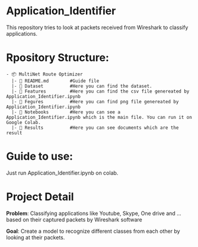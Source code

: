 # Application_Identifier
This repository tries to look at packets received from Wireshark to classify applications. 



# Rpository Structure:
```
- 📦 MultiNet Route Optimizer
  |- 📄 README.md        #Guide file
  |- 📂 Dataset          #Here you can find the dataset.
  |- 📂 Features         #Here you can find the csv file genereated by Application_Identifier.ipynb
  |- 📂 Fegures          #Here you can find png file genereated by Application_Identifier.ipynb
  |- 📂 Notebooks        #Here you can see a Application_Identifier.ipynb which is the main file. You can run it on Google Colab.
  |- 📂 Results          #Here you can see documents which are the result 
```
# Guide to use:
Just run Application_Identifier.ipynb on colab.

# Project Detail

**Problem**: Classifying applications like Youtube, Skype, One drive and ... based on their captured packets by Wireshark software

**Goal**: Create a model to recognize different classes from each other by looking at their packets.







